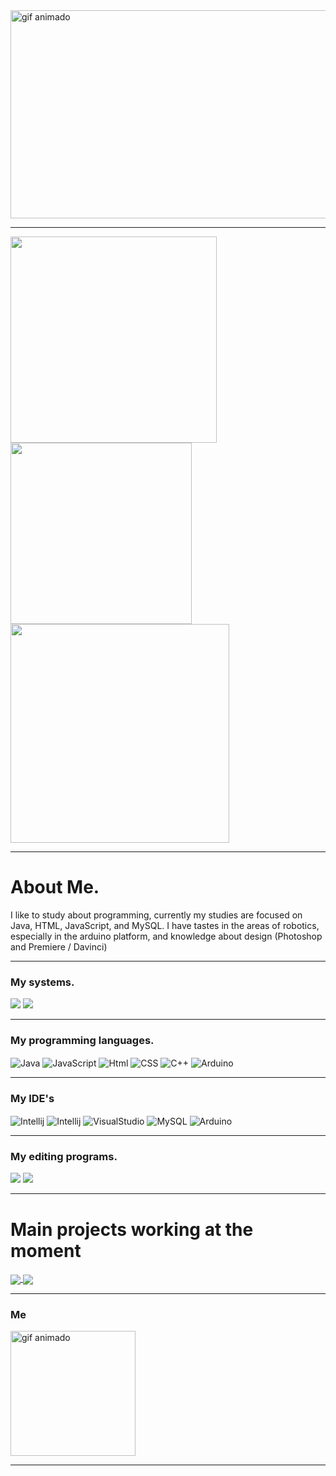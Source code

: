 <div>
<img src="https://github.com/HenriqueStrada/HenriqueStrada/assets/105132043/68551441-89c4-4c90-b74c-199fceb43469" width="1000" height="333"alt="gif animado">
</div>

***

<a href="https://github.com/henriquestrada">
  <img align="center" src="https://github-readme-stats.vercel.app/api?username=henriquestrada&show_icons=true&theme=synthwave" width="330" />
</a>
<a href="https://github.com/henriquestrada">
  <img align="center" src="https://github-readme-stats.vercel.app/api/top-langs/?username=henriquestrada&layout=compact&show_icons=true&theme=synthwave"width="290" />
</a>
<a href="https://github.com/henriquestrada">
  <img align="center" src="http://github-readme-streak-stats.herokuapp.com?user=henriquestrada&show_icons=true&theme=synthwave&date_format=j%20M%5B%20Y%5D" width="350" />
</a>

***

# About Me.

I like to study about programming, currently my studies are focused on Java, HTML, JavaScript, and MySQL. I have tastes in the areas of robotics, especially in the arduino platform, and knowledge about design (Photoshop and Premiere / Davinci)

***

<h3>My systems.</h3>

<div>
  <img src="https://img.shields.io/badge/Windows-0078D6?style=for-the-badge&logo=windows&logoColor=white"/>
  <img src="https://img.shields.io/badge/Kali_Linux-557C94?style=for-the-badge&logo=kali-linux&logoColor=white"/>
</div>

***  

<h3>My programming languages.</h3>
<div>
  <img align="center" alt="Java" src="https://img.shields.io/badge/Java-ED8B00?style=for-the-badge&logo=openjdk&logoColor=black"/>
  <img align="center" alt="JavaScript" src="https://img.shields.io/badge/JavaScript-F7DF1E?style=for-the-badge&logo=javascript&logoColor=black"/>
  <img align="center" alt="Html" src="https://img.shields.io/badge/HTML5-E34F26?style=for-the-badge&logo=html5&logoColor=black"/>
  <img align="center" alt="CSS" src="https://img.shields.io/badge/CSS3-1572B6?style=for-the-badge&logo=css3&logoColor=white"/>
  <img align="center" alt="C++" src="https://img.shields.io/badge/C%2B%2B-00599C?style=for-the-badge&logo=c%2B%2B&logoColor=white"/>
  <img align="center" alt="Arduino" src="https://img.shields.io/badge/Arduino-00979D?style=for-the-badge&logo=Arduino&logoColor=white"/>
  
</div>

***

<h3>My IDE's</h3>

<div>
  <img align="center" alt="Intellij" src="https://img.shields.io/badge/IntelliJ_IDEA-000000.svg?style=for-the-badge&logo=intellij-idea&logoColor=white"/>
  <img align="center" alt="Intellij" src="https://img.shields.io/badge/WebStorm-000000?style=for-the-badge&logo=WebStorm&logoColor=white"/>
  <img align="center" alt="VisualStudio" src="https://img.shields.io/badge/Visual_Studio_Code-0078D4?style=for-the-badge&logo=visual%20studio%20code&logoColor=white"/>
  <img align="center" alt="MySQL" src="https://img.shields.io/badge/MySQL-005C84?style=for-the-badge&logo=mysql&logoColor=white"/>
  <img align="center" alt="Arduino" src="https://img.shields.io/badge/Arduino_IDE-00979D?style=for-the-badge&logo=arduino&logoColor=white"/>
  
</div>

***

<h3>My editing programs.</h3>

<div>
    <img src="https://img.shields.io/badge/Adobe%20Photoshop-31A8FF?style=for-the-badge&logo=Adobe%20Photoshop&logoColor=black"/>
    <img src="https://img.shields.io/badge/Adobe%20Premiere%20Pro-9999FF?style=for-the-badge&logo=Adobe%20Premiere%20Pro&logoColor=white"/>
</div>

***

# Main projects working at the moment
<a href="https://github.com/HenriqueStrada/CalculadoraPrestativaSpringBoot">
  <img align="center" src="https://github-readme-stats.vercel.app/api/pin/?username=HenriqueStrada&repo=CalculadoraPrestativaSpringBoot&theme=synthwave" />
</a>
<a href="https://github.com/HenriqueStrada/JogoRPG">
  <img align="center" src="https://github-readme-stats.vercel.app/api/pin/?username=HenriqueStrada&repo=JogoRPG&theme=synthwave" />
</a>

***

<h3>Me</h3>
<div>
<img src="https://github.com/HenriqueStrada/HenriqueStrada/assets/105132043/8a8ed0ec-7c9e-44a6-80f0-e3eb61477376" width="200" height="200"alt="gif animado">
</div>

***


